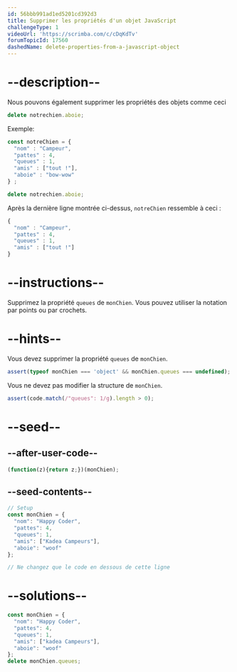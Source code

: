 ```yaml
---
id: 56bbb991ad1ed5201cd392d3
title: Supprimer les propriétés d'un objet JavaScript
challengeType: 1
videoUrl: 'https://scrimba.com/c/cDqKdTv'
forumTopicId: 17560
dashedName: delete-properties-from-a-javascript-object
---
```


# --description--

Nous pouvons également supprimer les propriétés des objets comme ceci

```js
delete notrechien.aboie;
```

Exemple:

```js
const notreChien = {
  "nom" : "Campeur",
  "pattes" : 4,
  "queues" : 1,
  "amis" : ["tout !"],
  "aboie" : "bow-wow"
} ;

delete notrechien.aboie;
```

Après la dernière ligne montrée ci-dessus, `notreChien` ressemble à ceci :

```js
{
  "nom" : "Campeur",
  "pattes" : 4,
  "queues" : 1,
  "amis" : ["tout !"]
}
```

# --instructions--

Supprimez la propriété `queues` de `monChien`. Vous pouvez utiliser la notation par points ou par crochets.

# --hints--

Vous devez supprimer la propriété `queues` de `monChien`.

```js
assert(typeof monChien === 'object' && monChien.queues === undefined);
```

Vous ne devez pas modifier la structure de `monChien`.

```js
assert(code.match(/"queues": 1/g).length > 0);
```

# --seed--

## --after-user-code--

```js
(function(z){return z;})(monChien);
```

## --seed-contents--

```js
// Setup
const monChien = {
  "nom": "Happy Coder",
  "pattes": 4,
  "queues": 1,
  "amis": ["Kadea Campeurs"],
  "aboie": "woof"
};

// Ne changez que le code en dessous de cette ligne

```

# --solutions--

```js
const monChien = {
  "nom": "Happy Coder",
  "pattes": 4,
  "queues": 1,
  "amis": ["kadea Campeurs"],
  "aboie": "woof"
};
delete monChien.queues;
```
